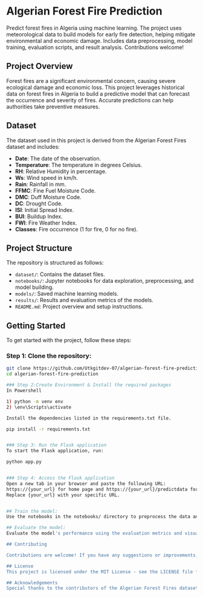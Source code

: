 # Algerian Forest Fire Prediction

Predict forest fires in Algeria using machine learning. The project uses meteorological data to build models for early fire detection, helping mitigate environmental and economic damage. Includes data preprocessing, model training, evaluation scripts, and result analysis. Contributions welcome!

## Project Overview

Forest fires are a significant environmental concern, causing severe ecological damage and economic loss. This project leverages historical data on forest fires in Algeria to build a predictive model that can forecast the occurrence and severity of fires. Accurate predictions can help authorities take preventive measures.

## Dataset

The dataset used in this project is derived from the Algerian Forest Fires dataset and includes:

- **Date**: The date of the observation.
- **Temperature**: The temperature in degrees Celsius.
- **RH**: Relative Humidity in percentage.
- **Ws**: Wind speed in km/h.
- **Rain**: Rainfall in mm.
- **FFMC**: Fine Fuel Moisture Code.
- **DMC**: Duff Moisture Code.
- **DC**: Drought Code.
- **ISI**: Initial Spread Index.
- **BUI**: Buildup Index.
- **FWI**: Fire Weather Index.
- **Classes**: Fire occurrence (1 for fire, 0 for no fire).

## Project Structure

The repository is structured as follows:

- `dataset/`: Contains the dataset files.
- `notebooks/`: Jupyter notebooks for data exploration, preprocessing, and model building.
- `models/`: Saved machine learning models.
- `results/`: Results and evaluation metrics of the models.
- `README.md`: Project overview and setup instructions.

## Getting Started

To get started with the project, follow these steps:
### Step 1: **Clone the repository:**
   ```sh
   git clone https://github.com/Utkgitdev-07/algerian-forest-fire-prediction.git
   cd algerian-forest-fire-prediction

### Step 2:Create Environment & Install the required packages 
In Powershell

1) python -m venv env
2) \env\Scripts\activate

Install the dependencies listed in the requirements.txt file.

pip install -r requirements.txt


### Step 3: Run the Flask application
To start the Flask application, run:

python app.py


### Step 4: Access the Flask application
Open a new tab in your browser and paste the following URL:
https://{your_url} for home page and https://{your_url}/predictdata for prediction
Replace {your_url} with your specific URL.


## Train the model:
Use the notebooks in the notebooks/ directory to preprocess the data and train the machine learning models.

## Evaluate the model:
Evaluate the model's performance using the evaluation metrics and visualizations provided in the results/ directory.

## Contributing

Contributions are welcome! If you have any suggestions or improvements, feel free to open an issue or submit a pull request.

## License
This project is licensed under the MIT License - see the LICENSE file for details.

## Acknowledgements
Special thanks to the contributors of the Algerian Forest Fires dataset. This project was inspired by the need to address the environmental impact of forest fires and improve predictive analytics in ecological data.
